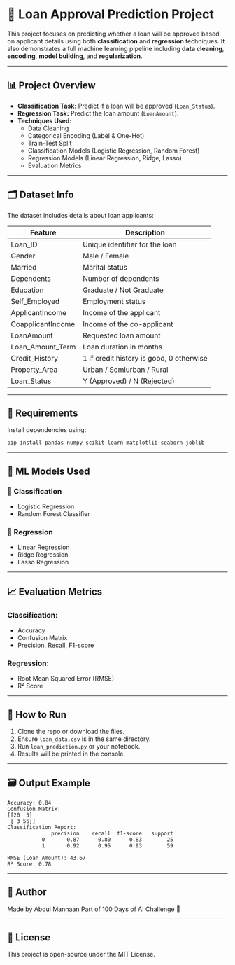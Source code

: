 
# 🏦 Loan Approval Prediction Project

This project focuses on predicting whether a loan will be approved based on applicant details using both **classification** and **regression** techniques. It also demonstrates a full machine learning pipeline including **data cleaning**, **encoding**, **model building**, and **regularization**.

---

## 📊 Project Overview

- **Classification Task:** Predict if a loan will be approved (`Loan_Status`).
- **Regression Task:** Predict the loan amount (`LoanAmount`).
- **Techniques Used:**
  - Data Cleaning
  - Categorical Encoding (Label & One-Hot)
  - Train-Test Split
  - Classification Models (Logistic Regression, Random Forest)
  - Regression Models (Linear Regression, Ridge, Lasso)
  - Evaluation Metrics

---

## 🗂️ Dataset Info

The dataset includes details about loan applicants:

| Feature             | Description                                  |
|---------------------|----------------------------------------------|
| Loan_ID             | Unique identifier for the loan               |
| Gender              | Male / Female                                |
| Married             | Marital status                               |
| Dependents          | Number of dependents                         |
| Education           | Graduate / Not Graduate                      |
| Self_Employed       | Employment status                            |
| ApplicantIncome     | Income of the applicant                      |
| CoapplicantIncome   | Income of the co-applicant                   |
| LoanAmount          | Requested loan amount                        |
| Loan_Amount_Term    | Loan duration in months                      |
| Credit_History      | 1 if credit history is good, 0 otherwise     |
| Property_Area       | Urban / Semiurban / Rural                    |
| Loan_Status         | Y (Approved) / N (Rejected)                  |

---

## 🧪 Requirements

Install dependencies using:

```bash
pip install pandas numpy scikit-learn matplotlib seaborn joblib
```

---

## 🧠 ML Models Used

### 🔹 Classification
- Logistic Regression
- Random Forest Classifier

### 🔹 Regression
- Linear Regression
- Ridge Regression
- Lasso Regression

---

## 📈 Evaluation Metrics

### Classification:
- Accuracy
- Confusion Matrix
- Precision, Recall, F1-score

### Regression:
- Root Mean Squared Error (RMSE)
- R² Score

---

## 🚀 How to Run

1. Clone the repo or download the files.
2. Ensure `loan_data.csv` is in the same directory.
3. Run `loan_prediction.py` or your notebook.
4. Results will be printed in the console.

---

## 🗃️ Output Example

```text
Accuracy: 0.84
Confusion Matrix:
[[20  5]
 [ 3 56]]
Classification Report:
              precision    recall  f1-score   support
           0       0.87      0.80      0.83        25
           1       0.92      0.95      0.93        59

RMSE (Loan Amount): 43.67
R² Score: 0.78
```

---

## 📌 Author

Made by Abdul Mannaan
Part of 100 Days of AI Challenge 🚀

---

## 📎 License

This project is open-source under the MIT License.
